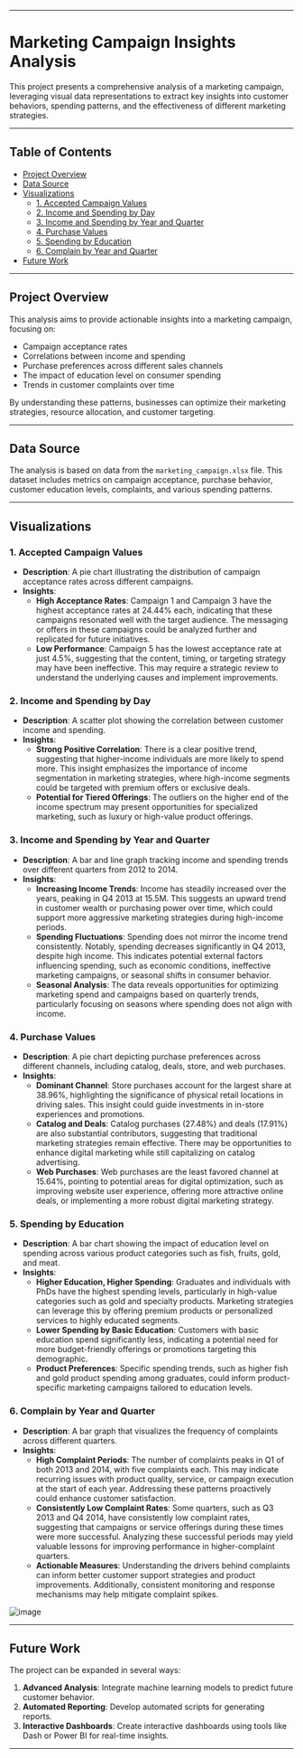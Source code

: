 

---

# Marketing Campaign Insights Analysis

This project presents a comprehensive analysis of a marketing campaign, leveraging visual data representations to extract key insights into customer behaviors, spending patterns, and the effectiveness of different marketing strategies.

---

## Table of Contents
- [Project Overview](#project-overview)
- [Data Source](#data-source)
- [Visualizations](#visualizations)
  - [1. Accepted Campaign Values](#1-accepted-campaign-values)
  - [2. Income and Spending by Day](#2-income-and-spending-by-day)
  - [3. Income and Spending by Year and Quarter](#3-income-and-spending-by-year-and-quarter)
  - [4. Purchase Values](#4-purchase-values)
  - [5. Spending by Education](#5-spending-by-education)
  - [6. Complain by Year and Quarter](#6-complain-by-year-and-quarter)
- [Future Work](#future-work)

---

## Project Overview

This analysis aims to provide actionable insights into a marketing campaign, focusing on:
- Campaign acceptance rates
- Correlations between income and spending
- Purchase preferences across different sales channels
- The impact of education level on consumer spending
- Trends in customer complaints over time

By understanding these patterns, businesses can optimize their marketing strategies, resource allocation, and customer targeting.

---

## Data Source

The analysis is based on data from the `marketing_campaign.xlsx` file. This dataset includes metrics on campaign acceptance, purchase behavior, customer education levels, complaints, and various spending patterns.

---

## Visualizations

### 1. Accepted Campaign Values
- **Description**: A pie chart illustrating the distribution of campaign acceptance rates across different campaigns.
- **Insights**: 
  - **High Acceptance Rates**: Campaign 1 and Campaign 3 have the highest acceptance rates at 24.44% each, indicating that these campaigns resonated well with the target audience. The messaging or offers in these campaigns could be analyzed further and replicated for future initiatives.
  - **Low Performance**: Campaign 5 has the lowest acceptance rate at just 4.5%, suggesting that the content, timing, or targeting strategy may have been ineffective. This may require a strategic review to understand the underlying causes and implement improvements.

### 2. Income and Spending by Day
- **Description**: A scatter plot showing the correlation between customer income and spending.
- **Insights**: 
  - **Strong Positive Correlation**: There is a clear positive trend, suggesting that higher-income individuals are more likely to spend more. This insight emphasizes the importance of income segmentation in marketing strategies, where high-income segments could be targeted with premium offers or exclusive deals.
  - **Potential for Tiered Offerings**: The outliers on the higher end of the income spectrum may present opportunities for specialized marketing, such as luxury or high-value product offerings.

### 3. Income and Spending by Year and Quarter
- **Description**: A bar and line graph tracking income and spending trends over different quarters from 2012 to 2014.
- **Insights**: 
  - **Increasing Income Trends**: Income has steadily increased over the years, peaking in Q4 2013 at 15.5M. This suggests an upward trend in customer wealth or purchasing power over time, which could support more aggressive marketing strategies during high-income periods.
  - **Spending Fluctuations**: Spending does not mirror the income trend consistently. Notably, spending decreases significantly in Q4 2013, despite high income. This indicates potential external factors influencing spending, such as economic conditions, ineffective marketing campaigns, or seasonal shifts in consumer behavior.
  - **Seasonal Analysis**: The data reveals opportunities for optimizing marketing spend and campaigns based on quarterly trends, particularly focusing on seasons where spending does not align with income.

### 4. Purchase Values
- **Description**: A pie chart depicting purchase preferences across different channels, including catalog, deals, store, and web purchases.
- **Insights**: 
  - **Dominant Channel**: Store purchases account for the largest share at 38.96%, highlighting the significance of physical retail locations in driving sales. This insight could guide investments in in-store experiences and promotions.
  - **Catalog and Deals**: Catalog purchases (27.48%) and deals (17.91%) are also substantial contributors, suggesting that traditional marketing strategies remain effective. There may be opportunities to enhance digital marketing while still capitalizing on catalog advertising.
  - **Web Purchases**: Web purchases are the least favored channel at 15.64%, pointing to potential areas for digital optimization, such as improving website user experience, offering more attractive online deals, or implementing a more robust digital marketing strategy.

### 5. Spending by Education
- **Description**: A bar chart showing the impact of education level on spending across various product categories such as fish, fruits, gold, and meat.
- **Insights**: 
  - **Higher Education, Higher Spending**: Graduates and individuals with PhDs have the highest spending levels, particularly in high-value categories such as gold and specialty products. Marketing strategies can leverage this by offering premium products or personalized services to highly educated segments.
  - **Lower Spending by Basic Education**: Customers with basic education spend significantly less, indicating a potential need for more budget-friendly offerings or promotions targeting this demographic.
  - **Product Preferences**: Specific spending trends, such as higher fish and gold product spending among graduates, could inform product-specific marketing campaigns tailored to education levels.

### 6. Complain by Year and Quarter
- **Description**: A bar graph that visualizes the frequency of complaints across different quarters.
- **Insights**: 
  - **High Complaint Periods**: The number of complaints peaks in Q1 of both 2013 and 2014, with five complaints each. This may indicate recurring issues with product quality, service, or campaign execution at the start of each year. Addressing these patterns proactively could enhance customer satisfaction.
  - **Consistently Low Complaint Rates**: Some quarters, such as Q3 2013 and Q4 2014, have consistently low complaint rates, suggesting that campaigns or service offerings during these times were more successful. Analyzing these successful periods may yield valuable lessons for improving performance in higher-complaint quarters.
  - **Actionable Measures**: Understanding the drivers behind complaints can inform better customer support strategies and product improvements. Additionally, consistent monitoring and response mechanisms may help mitigate complaint spikes.

![image](https://github.com/user-attachments/assets/a6c3c53f-8238-48ee-8547-2f1b4f4955cb)


---

## Future Work

The project can be expanded in several ways:
1. **Advanced Analysis**: Integrate machine learning models to predict future customer behavior.
2. **Automated Reporting**: Develop automated scripts for generating reports.
3. **Interactive Dashboards**: Create interactive dashboards using tools like Dash or Power BI for real-time insights.

---

